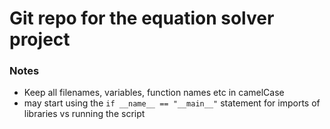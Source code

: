 # Git repo for the equation solver project
### Notes
- Keep all filenames, variables, function names etc in camelCase
- may start using the `if __name__ == "__main__"` statement for imports of libraries vs running the script
